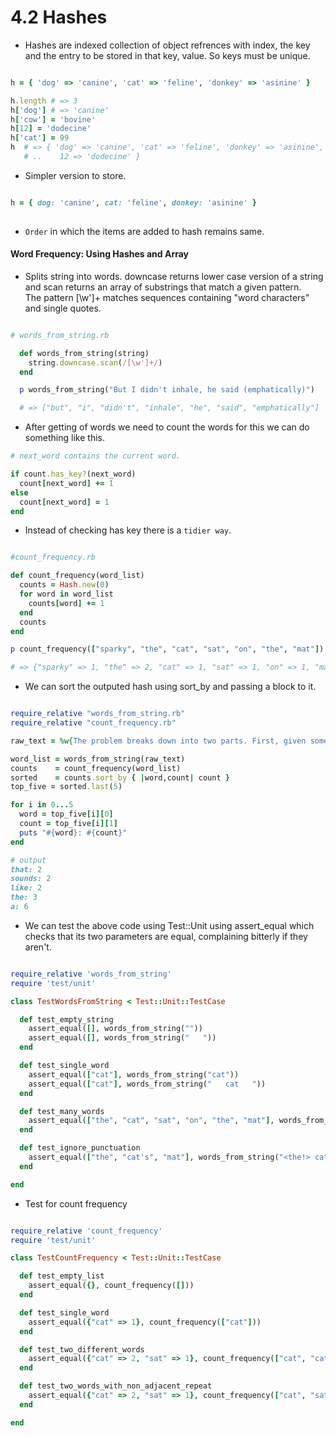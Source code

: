 # 4.2 Hashes

* Hashes are indexed collection of object refrences with index, the key and the entry to be stored in that key, value. So keys must be unique.

```ruby

h = { 'dog' => 'canine', 'cat' => 'feline', 'donkey' => 'asinine' }

h.length # => 3
h['dog'] # => 'canine'
h['cow'] = 'bovine'
h[12] = 'dodecine'
h['cat'] = 99
h  # => { 'dog' => 'canine', 'cat' => 'feline', 'donkey' => 'asinine', 'cow' => 'bovine',
   # ..    12 => 'dodecine' }

```

* Simpler version to store.

```ruby

h = { dog: 'canine', cat: 'feline', donkey: 'asinine' }
 
```

* `Order` in which the items are added to hash remains same.

#### Word Frequency: Using Hashes and Array

* Splits string into words. downcase returns lower case version of a string and scan returns an array of substrings that match a given pattern.   
  The pattern [\w']+ matches  sequences containing "word characters" and single quotes.

```ruby

# words_from_string.rb

  def words_from_string(string)
    string.downcase.scan(/[\w']+/)
  end

  p words_from_string("But I didn't inhale, he said (emphatically)")

  # => ["but", "i", "didn't", "inhale", "he", "said", "emphatically"]

```

* After getting of words we need to count the words for this we can do something like this.

```ruby
# next_word contains the current word.

if count.has_key?(next_word)
  count[next_word] += 1
else
  count[next_word] = 1
end

```

* Instead of checking has key there is a `tidier way`.

```ruby

#count_frequency.rb

def count_frequency(word_list)
  counts = Hash.new(0)
  for word in word_list
    counts[word] += 1
  end
  counts
end

p count_frequency(["sparky", "the", "cat", "sat", "on", "the", "mat"])

# => {"sparky" => 1, "the" => 2, "cat" => 1, "sat" => 1, "on" => 1, "mat" => 1 }

```

* We can sort the outputed hash using sort_by and passing a block to it.

```ruby

require_relative "words_from_string.rb"
require_relative "count_frequency.rb"

raw_text = %w{The problem breaks down into two parts. First, given some text as a string, return a list of words. That sounds like an array. Then build a count for each distinct word. That sounds like a use for a hash---we can index it with the word and use the corresponding entry to keep a count.}

word_list = words_from_string(raw_text)
counts    = count_frequency(word_list)
sorted    = counts.sort_by { |word,count| count }
top_five = sorted.last(5)

for i in 0...5
  word = top_five[i][0]
  count = top_five[i][1]
  puts "#{word}: #{count}"
end

# output
that: 2
sounds: 2
like: 2
the: 3
a: 6
```

* We can test the above code using Test::Unit using assert_equal which checks that its two parameters are equal, complaining bitterly if they aren't.

```ruby

require_relative 'words_from_string'
require 'test/unit'

class TestWordsFromString < Test::Unit::TestCase

  def test_empty_string
    assert_equal([], words_from_string(""))
    assert_equal([], words_from_string("   "))
  end

  def test_single_word
    assert_equal(["cat"], words_from_string("cat"))
    assert_equal(["cat"], words_from_string("   cat   "))
  end

  def test_many_words
    assert_equal(["the", "cat", "sat", "on", "the", "mat"], words_from_string("the cat sat on the mat"))
  end

  def test_ignore_punctuation
    assert_equal(["the", "cat's", "mat"], words_from_string("<the!> cat's, -mat-"))
  end

end

```

* Test for count frequency

```ruby

require_relative 'count_frequency'
require 'test/unit'

class TestCountFrequency < Test::Unit::TestCase

  def test_empty_list
    assert_equal({}, count_frequency([]))
  end

  def test_single_word
    assert_equal({"cat" => 1}, count_frequency(["cat"]))
  end

  def test_two_different_words
    assert_equal({"cat" => 2, "sat" => 1}, count_frequency(["cat", "cat", "sat"]))
  end

  def test_two_words_with_non_adjacent_repeat
    assert_equal({"cat" => 2, "sat" => 1}, count_frequency(["cat", "sat", "cat"]))
  end

end

```
